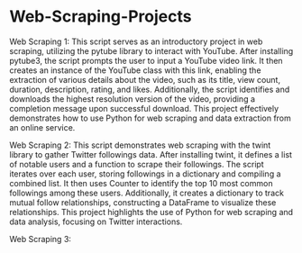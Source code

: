 # Web-Scraping-Projects

Web Scraping 1:
This script serves as an introductory project in web scraping, utilizing the pytube library to interact with YouTube. After installing pytube3, the script prompts the user to input a YouTube video link. It then creates an instance of the YouTube class with this link, enabling the extraction of various details about the video, such as its title, view count, duration, description, rating, and likes. Additionally, the script identifies and downloads the highest resolution version of the video, providing a completion message upon successful download. This project effectively demonstrates how to use Python for web scraping and data extraction from an online service.

Web Scraping 2:
This script demonstrates web scraping with the twint library to gather Twitter followings data. After installing twint, it defines a list of notable users and a function to scrape their followings. The script iterates over each user, storing followings in a dictionary and compiling a combined list. It then uses Counter to identify the top 10 most common followings among these users. Additionally, it creates a dictionary to track mutual follow relationships, constructing a DataFrame to visualize these relationships. This project highlights the use of Python for web scraping and data analysis, focusing on Twitter interactions.

Web Scraping 3:

